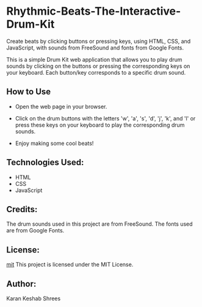# Rhythmic-Beats-The-Interactive-Drum-Kit
Create beats by clicking buttons or pressing keys, using HTML, CSS, and JavaScript, with sounds from FreeSound and fonts from Google Fonts.


This is a simple Drum Kit web application that allows you to play drum sounds by clicking on the buttons or pressing the corresponding keys on your keyboard. Each button/key corresponds to a specific drum sound.


## **How to Use**

- Open the web page in your browser.

- Click on the drum buttons with the letters 'w', 'a', 's', 'd', 'j', 'k', and 'l' or press these keys on your keyboard to play the corresponding drum sounds.

- Enjoy making some cool beats!


## **Technologies Used:**

- HTML
- CSS
- JavaScript

   
## **Credits:**

The drum sounds used in this project are from FreeSound.
The fonts used are from Google Fonts.


## **License:**

[mit](https://choosealicense.com/licenses/mit/)
This project is licensed under the MIT License.


## **Author:**

Karan Keshab Shrees
